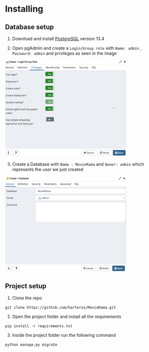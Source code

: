# Installing

## Database setup


1. Download and install [PostgreSQL](https://www.enterprisedb.com/downloads/postgres-postgresql-downloads)
 version 13.4


2. Open pgAdmin and create a `Login/Group role` with `Name: admin` , `Password: admin` and privileges as seen in the image

<img alt="alt text" src="installation/privileges.png" width="400"/>

3. Create a Database with `Name : MovieRama` and `Owner: admin` which represents the user we just created

<img alt="alt text" src="installation/createDB.png" width="400"/>


## Project setup

1. Clone the repo 

```
git clone https://github.com/harteros/MovieRama.git
```

2. Open the project folder and install all the requirements

```
pip install -r requirements.txt
```
3. Inside the project folder run the following command

```
python manage.py migrate
```